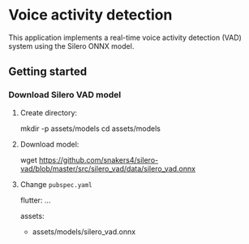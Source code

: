 # Voice activity detection

This application implements a real-time voice activity detection (VAD) system using the Silero ONNX model.

## Getting started

### Download Silero VAD model

1. Create directory:

	mkdir -p assets/models
	cd assets/models

2. Download model:

	wget https://github.com/snakers4/silero-vad/blob/master/src/silero_vad/data/silero_vad.onnx
	
3. Change `pubspec.yaml`

	flutter:
	  ...

	  assets:
	  - assets/models/silero_vad.onnx
